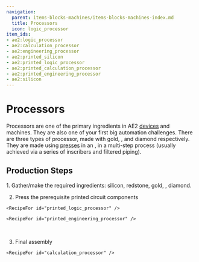 ```yaml
---
navigation:
  parent: items-blocks-machines/items-blocks-machines-index.md
  title: Processors
  icon: logic_processor
item_ids:
- ae2:logic_processor
- ae2:calculation_processor
- ae2:engineering_processor
- ae2:printed_silicon
- ae2:printed_logic_processor
- ae2:printed_calculation_processor
- ae2:printed_engineering_processor
- ae2:silicon
---
```


# Processors

<Row>
  <ItemImage id="logic_processor" scale="4" />

  <ItemImage id="calculation_processor" scale="4" />

  <ItemImage id="engineering_processor" scale="4" />
</Row>

Processors are one of the primary ingredients in AE2 [devices](../ae2-mechanics/devices.md) and machines. They are also one of your first
big automation challenges. There are three types of processor, made with gold, <ItemLink id="certus_quartz_crystal" />,
and diamond respectively. They are made using [presses](presses.md) in an <ItemLink id="inscriber" />, in a multi-step
process (usually achieved via a series of inscribers and filtered piping).

## Production Steps

<Column gap="5">
  1.  Gather/make the required ingredients: silicon, redstone, gold, <ItemLink id="certus_quartz_crystal" />, diamond.

  <RecipeFor id="silicon" />

  <br />

  2.  Press the prerequisite printed circuit components

  <Row>
    <RecipeFor id="printed_silicon" />

    <RecipeFor id="printed_logic_processor" />
  </Row>

  <Row>
    <RecipeFor id="printed_calculation_processor" />

    <RecipeFor id="printed_engineering_processor" />
  </Row>

  <br />

  3.  Final assembly

  <Row>
    <RecipeFor id="logic_processor" />

    <RecipeFor id="calculation_processor" />
  </Row>

  <RecipeFor id="engineering_processor" />
</Column>
